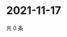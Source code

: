 # 2021-11-17

共 0 条

<!-- BEGIN WEIBO -->
<!-- 最后更新时间 Wed Nov 17 2021 09:53:59 GMT+0800 (China Standard Time) -->

<!-- END WEIBO -->
